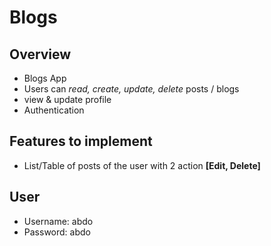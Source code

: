 # Blogs

## Overview

- Blogs App
- Users can _read, create, update, delete_ posts / blogs
- view & update profile
- Authentication

## Features to implement

- List/Table of posts of the user with 2 action **[Edit, Delete]**

## User

- Username: abdo
- Password: abdo
